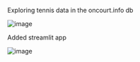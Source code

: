 Exploring tennis data in the oncourt.info db

![image](https://github.com/user-attachments/assets/ff430680-bb86-4355-8608-689878b2fcff)

Added streamlit app

![image](https://github.com/user-attachments/assets/5f224883-5128-41ea-951f-5fa6dfc981ce)
